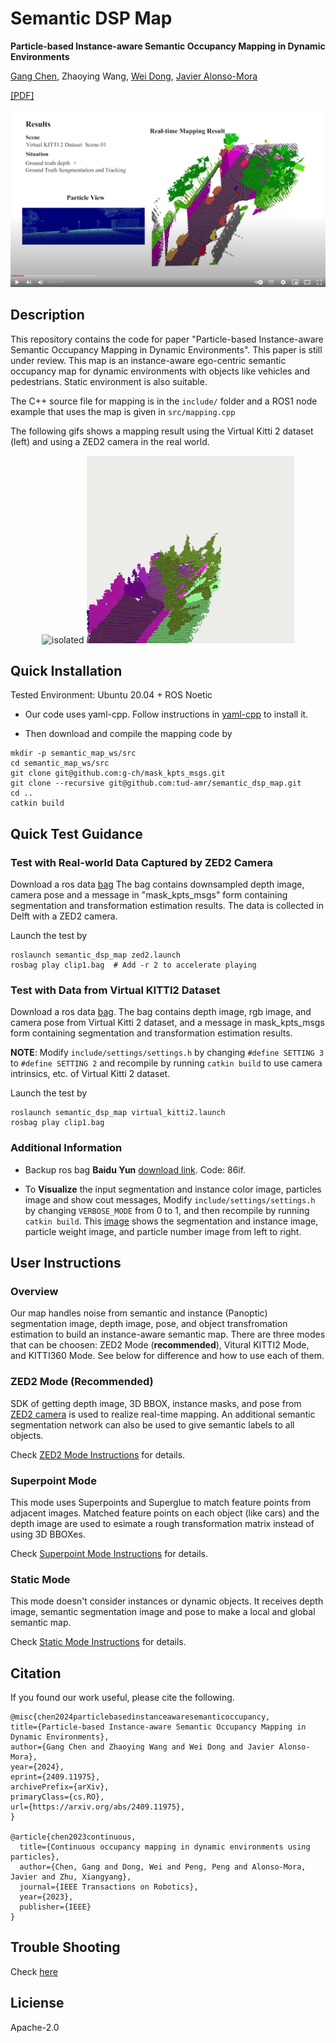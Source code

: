 # Semantic DSP Map
__Particle-based Instance-aware Semantic Occupancy Mapping in Dynamic Environments__

[Gang Chen](https://g-ch.github.io/), Zhaoying Wang, [Wei Dong](https://scholar.google.com/citations?user=hbaEVRMAAAAJ&hl=en), [Javier Alonso-Mora](https://autonomousrobots.nl/people/)

[[PDF]](https://www.arxiv.org/abs/2409.11975)
 <!-- [[Youtube]](https://youtu.be/OIJDZRtHFHE) -->

[![IMAGE ALT TEXT HERE](assets/youtube2.png)](https://youtu.be/OIJDZRtHFHE)


## Description
This repository contains the code for paper "Particle-based Instance-aware Semantic Occupancy Mapping in Dynamic Environments". This paper is still under review. 
This map is an instance-aware ego-centric semantic occupancy map for dynamic environments with objects like vehicles and pedestrians. Static environment is also suitable.

The C++ source file for mapping is in the ```include/``` folder and a ROS1 node example that uses the map is given in ```src/mapping.cpp```

The following gifs shows a mapping result using the Virtual Kitti 2 dataset (left) and using a ZED2 camera in the real world.

<p align="center">
<img src="assets/map_1.gif" alt="isolated" height="300">
<img src="assets/zed2.gif" alt="isolated" height="300">
</p>


## Quick Installation
Tested Environment: Ubuntu 20.04 + ROS Noetic

- Our code uses yaml-cpp. Follow instructions in [yaml-cpp](https://github.com/jbeder/yaml-cpp) to install it.

- Then download and compile the mapping code by

```
mkdir -p semantic_map_ws/src
cd semantic_map_ws/src
git clone git@github.com:g-ch/mask_kpts_msgs.git
git clone --recursive git@github.com:tud-amr/semantic_dsp_map.git
cd ..
catkin build
```

## Quick Test Guidance

### Test with Real-world Data Captured by ZED2 Camera
Download a ros data [bag](https://drive.google.com/file/d/1uBWbLzmePzmY5ZFXP_wEjuAlcOgEeWVS/view?usp=sharing) 
The bag contains downsampled depth image, camera pose and a message in "mask_kpts_msgs" form containing segmentation and transformation estimation results. The data is collected in Delft with a ZED2 camera.

Launch the test by
```
roslaunch semantic_dsp_map zed2.launch
rosbag play clip1.bag  # Add -r 2 to accelerate playing
```


### Test with Data from Virtual KITTI2 Dataset
Download a ros data [bag](https://drive.google.com/file/d/1MyLyJzOX_KFJWhs0cSW6jwEC2t_l945Q/view?usp=drive_link).
The bag contains depth image, rgb image, and camera pose from Virtual Kitti 2 dataset, and a message in mask_kpts_msgs form containing segmentation and transformation estimation results.

__NOTE__: Modify ```include/settings/settings.h``` by changing ```#define SETTING 3``` to ```#define SETTING 2```  and recompile by running ```catkin build``` to use camera intrinsics, etc. of Virtual Kitti 2 dataset.

Launch the test by
```
roslaunch semantic_dsp_map virtual_kitti2.launch
rosbag play clip1.bag  
```

### Additional Information
- Backup ros bag __Baidu Yun__ [download link](https://pan.baidu.com/s/1YFnHjPVETq1eNdkjgQzYIw). Code: 86if.

- To __Visualize__ the input segmentation and instance color image, particles image and show cout messages, Modify ```include/settings/settings.h``` by changing ```VERBOSE_MODE``` from 0 to 1, and then recompile by running ```catkin build```. This [image](assets/particle_vis.png) shows the segmentation and instance image, particle weight image, and particle number image from left to right.


## User Instructions
### Overview
Our map handles noise from semantic and instance (Panoptic) segmentation image, depth image, pose, and object transfromation estimation to build an instance-aware semantic map. There are three modes that can be choosen: ZED2 Mode (__recommended__), Vitural KITTI2 Mode, and KITTI360 Mode. See below for difference and how to use each of them.

### ZED2 Mode (Recommended)
SDK of getting depth image, 3D BBOX, instance masks, and pose from [ZED2 camera](https://www.stereolabs.com/docs) is used to realize real-time mapping. An additional semantic segmentation network can also be used to give semantic labels to all objects.

Check [ZED2 Mode Instructions](docs/3dbbox_mode.md) for details.


### Superpoint Mode
This mode uses Superpoints and Superglue to match feature points from adjacent images. Matched feature points on each object (like cars) and the depth image are used to esimate a rough transformation matrix instead of using 3D BBOXes.

Check [Superpoint Mode Instructions](docs/superpoint_mode.md) for details.


### Static Mode
This mode doesn't consider instances or dynamic objects. It receives depth image, semantic segmentation image and pose to make a local and global semantic map.

Check [Static Mode Instructions](docs/static_mode.md) for details.
## Citation
If you found our work useful, please cite the following.
```
@misc{chen2024particlebasedinstanceawaresemanticoccupancy,
title={Particle-based Instance-aware Semantic Occupancy Mapping in Dynamic Environments},
author={Gang Chen and Zhaoying Wang and Wei Dong and Javier Alonso-Mora},
year={2024},
eprint={2409.11975},
archivePrefix={arXiv},
primaryClass={cs.RO},
url={https://arxiv.org/abs/2409.11975},
}

@article{chen2023continuous,
  title={Continuous occupancy mapping in dynamic environments using particles},
  author={Chen, Gang and Dong, Wei and Peng, Peng and Alonso-Mora, Javier and Zhu, Xiangyang},
  journal={IEEE Transactions on Robotics},
  year={2023},
  publisher={IEEE}
}
```


## Trouble Shooting
Check [here](docs/trouble_shooting.md)

## Liciense
Apache-2.0
